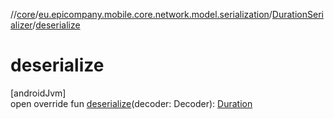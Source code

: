 //[core](../../../index.md)/[eu.epicompany.mobile.core.network.model.serialization](../index.md)/[DurationSerializer](index.md)/[deserialize](deserialize.md)

# deserialize

[androidJvm]\
open override fun [deserialize](deserialize.md)(decoder: Decoder): [Duration](https://developer.android.com/reference/kotlin/java/time/Duration.html)
